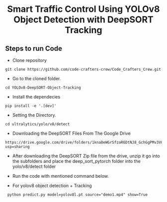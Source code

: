 <H1 align="center">
Smart Traffic Control Using YOLOv8 Object Detection with DeepSORT Tracking </H1>

## Steps to run Code
- Clone repository
```
git clone https://github.com/code-crafters-crew/Code_Crafters_Crew.git
```
- Go to the cloned folder.
```
cd YOLOv8-DeepSORT-Object-Tracking
```
- Install the dependecies
```
pip install -e '.[dev]'
```
- Setting the Directory.
```
cd ultralytics/yolo/v8/detect
```
- Downloading the DeepSORT Files From The Google Drive 
```
https://drive.google.com/drive/folders/1kna8eWGrSfzaR6DtNJ8_GchGgPMv3VC8?usp=sharing
```
- After downloading the DeepSORT Zip file from the drive, unzip it go into the subfolders and place the deep_sort_pytorch folder into the yolo/v8/detect folder


- Run the code with mentioned command below.

- For yolov8 object detection + Tracking
```
 python predict.py model=yolov8l.pt source="demo1.mp4" show=True
